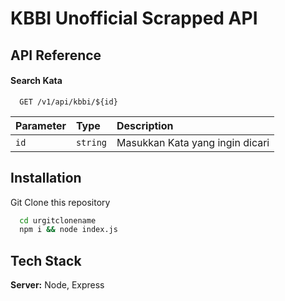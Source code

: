 
# KBBI Unofficial Scrapped API


## API Reference

#### Search Kata

```http
  GET /v1/api/kbbi/${id}
```

| Parameter | Type     | Description                |
| :-------- | :------- | :------------------------- |
| `id` | `string` | Masukkan Kata yang ingin dicari |

###

## Installation

Git Clone this repository

```bash
  cd urgitclonename
  npm i && node index.js
  ```
    
## Tech Stack

**Server:** Node, Express


